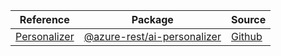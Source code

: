 | Reference | Package | Source |
|---|---|---|
|[Personalizer](ai-personalizer-rest-readme.md)|[@azure-rest/ai-personalizer](https://www.npmjs.com/package/@azure-rest/ai-personalizer)|[Github](https://github.com/Azure/azure-sdk-for-js/blob/main/sdk/personalizer/ai-personalizer-rest)|
